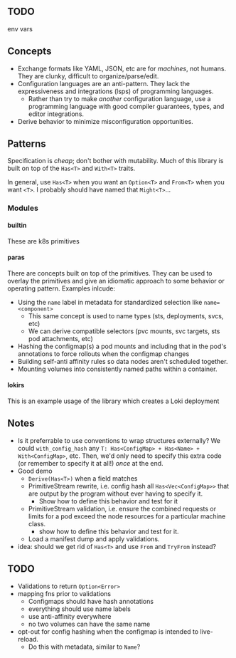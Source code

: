 ## TODO
env vars

## Concepts

* Exchange formats like YAML, JSON, etc are for _machines_, not humans. They are clunky, difficult to organize/parse/edit.
* Configuration languages are an anti-pattern. They lack the expressiveness and integrations (lsps) of programming languages.
  * Rather than try to make _another_ configuration language, use a programming language with good compiler guarantees, types, and editor integrations.
* Derive behavior to minimize misconfiguration opportunities.

## Patterns

Specification is _cheap_; don't bother with mutability. Much of this library is built on top
of the `Has<T>` and `With<T>` traits.

In general, use `Has<T>` when you want an `Option<T>` and `From<T>` when you want `<T>`.
I probably should have named that `Might<T>`...


### Modules

#### builtin

These are k8s primitives

#### paras

There are concepts built on top of the primitives. They can be used to overlay the primitives and give an idiomatic approach to some behavior or operating pattern. Examples inlcude:
* Using the `name` label in metadata for standardized selection like `name=<component>`
  * This same concept is used to name types (sts, deployments, svcs, etc)
  * We can derive compatible selectors (pvc mounts, svc targets, sts pod attachments, etc)
* Hashing the configmap(s) a pod mounts and including that in the pod's annotations to force rollouts when the configmap changes
* Building self-anti affinity rules so data nodes aren't scheduled together.
* Mounting volumes into consistently named paths within a container.

#### lokirs

This is an example usage of the library which creates a Loki deployment

## Notes
* Is it preferrable to use conventions to wrap structures externally? We could `with_config_hash` any `T: Has<ConfigMap> + Has<Name> + With<ConfigMap>`, etc. Then, we'd only need to specify this extra code (or remember to specify it at all!) _once_ at the end.
* Good demo
  * `Derive(Has<T>)` when a field matches
  * PrimitiveStream rewrite, i.e. config hash all `Has<Vec<ConfigMap>>` that are output by the program without ever having to specify it.
    * Show how to define this behavior and test for it
  * PrimitiveStream validation, i.e. ensure the combined requests or limits for a pod exceed the node resources for a particular machine class.
    * show how to define this behavior and test for it.
  * Load a manifest dump and apply validations.
* idea: should we get rid of `Has<T>` and use `From` and `TryFrom` instead?

## TODO
- Validations to return `Option<Error>`
- mapping fns prior to validations
  - Configmaps should have hash annotations
  - everything should use name labels
  - use anti-affinity everywhere
  - no two volumes can have the same name
- opt-out for config hashing when the configmap is intended to live-reload.
  - Do this with metadata, similar to `Name`?
